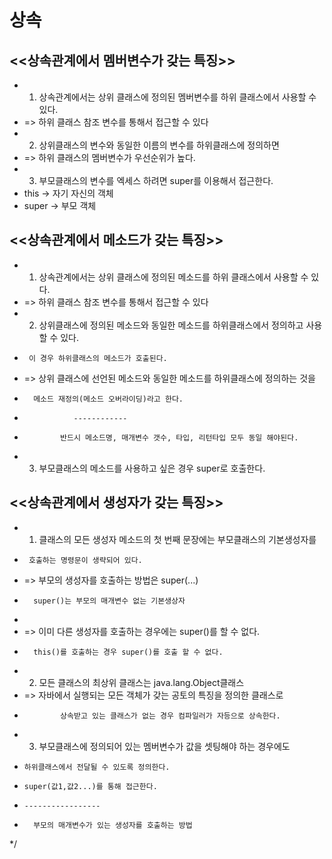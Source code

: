# 상속

## <<상속관계에서 멤버변수가 갖는 특징>>

 * 1. 상속관계에서는 상위 클래스에 정의된 멤버변수를 하위 클래스에서 사용할 수 있다.
 * 	  => 하위 클래스 참조 변수를 통해서 접근할 수 있다
 * 2. 상위클래스의 변수와 동일한 이름의 변수를 하위클래스에 정의하면 
 *	  => 하위 클래스의 멤버변수가 우선순위가 높다.
 * 3. 부모클래스의 변수를 엑세스 하려면 super를 이용해서 접근한다.
 * 	  this  -> 자기 자신의 객체
 * 	  super -> 부모 객체


## <<상속관계에서 메소드가 갖는 특징>>

 * 1. 상속관계에서는 상위 클래스에 정의된 메소드를 하위 클래스에서 사용할 수 있다.
 * 	  => 하위 클래스 참조 변수를 통해서 접근할 수 있다
 * 2. 상위클래스에 정의된 메소드와 동일한 메소드를 하위클래스에서 정의하고 사용할 수 있다.
 * 	    이 경우 하위클래스의 메소드가 호출된다.
 * 	  => 상위 클래스에 선언된 메소드와 동일한 메소드를 하위클래스에 정의하는 것을
 *       메소드 재정의(메소드 오버라이딩)라고 한다.
 *                ------------
 *             반드시 메소드명, 매개변수 갯수, 타입, 리턴타입 모두 동일 해야된다.
 * 3. 부모클래스의 메소드를 사용하고 싶은 경우 super로 호출한다. 



## <<상속관계에서 생성자가 갖는 특징>>

 * 1. 클래스의 모든 생성자 메소드의 첫 번째 문장에는 부모클래스의 기본생성자를
 * 	    호출하는 명령문이 생략되어 있다.
 * 	  => 부모의 생성자를 호출하는 방법은 super(...)
 * 		 super()는 부모의 매개변수 없는 기본생상자
 * 
 * 	  => 이미 다른 생성자를 호출하는 경우에는 super()를 할 수 없다.
 * 		 this()를 호출하는 경우 super()를 호출 할 수 없다.
 * 2. 모든 클래스의 최상위 클래스는 java.lang.Object클래스
 * 	  => 자바에서 실행되는 모든 객체가 갖는 공토의 특징을 정의한 클래스로
 * 	           상속받고 있는 클래스가 없는 경우 컴파일러가 자등으로 상속한다.
 *  3. 부모클래스에 정의되어 있는 멤버변수가 값을 셋팅해야 하는 경우에도 
 *     하위클래스에서 전달될 수 있도록 정의한다.
 *     super(값1,값2...)를 통해 접근한다. 
 *     -----------------
 *       부모의 매개변수가 있는 생성자를 호출하는 방법 
 */